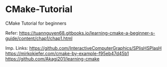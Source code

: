# CMake-Tutorial
CMake Tutorial for beginners

Refer: https://tuannguyen68.gitbooks.io/learning-cmake-a-beginner-s-guide/content/chap1/chap1.html

Imp. Links:
https://github.com/InteractiveComputerGraphics/SPlisHSPlasH
https://mirkokiefer.com/cmake-by-example-f95eb47d45b1
https://github.com/Akagi201/learning-cmake
